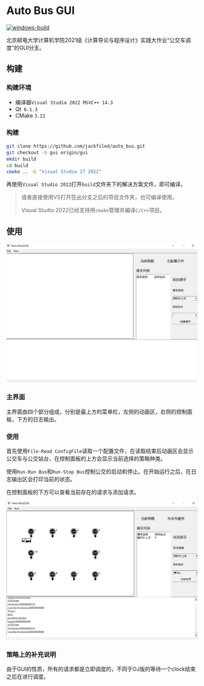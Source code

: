 # Auto Bus GUI

[![windows-build](https://github.com/jackfiled/auto_bus/actions/workflows/build.yml/badge.svg)](https://github.com/jackfiled/auto_bus/actions/workflows/build.yml)

北京邮电大学计算机学院2021级《计算导论与程序设计》实践大作业“公交车调度”的GUI分支。

## 构建

### 构建环境

- 编译器`Visual Studio 2022 MSVC++ 14.3`
- Qt` 6.1.3`
- CMake `3.22`

### 构建

```bash
git clone https://github.com/jackfiled/auto_bus.git
git checkout -b gui origin/gui
mkdir build
cd build
cmake .. -G "Visual Studio 17 2022"
```

再使用`Visual Studio 2022`打开`build`文件夹下的解决方案文件，即可编译。

> 或者直接使用VS打开签出分支之后的项目文件夹，也可编译使用。
>
> Visual Studio 2022已经支持用`cmake`管理并编译`C/C++`项目。

## 使用

![主界面截图](md_pic/main.png)

### 主界面

主界面由四个部分组成，分别是最上方的菜单栏，左侧的动画区，右侧的控制面板，下方的日志输出。

### 使用

首先使用`File-Read ConfigFile`读取一个配置文件，在读取结束后动画区会显示公交车与公交站台，在控制面板的上方会显示当前选择的策略种类。

使用`Run-Run Bus`和`Run-Stop Bus`控制公交的启动和停止。在开始运行之后，在日志输出区会打印当前的状态。

在控制面板的下方可以查看当前存在的请求与添加请求。

![运行时截图](md_pic/running.png)

### 策略上的补充说明

由于GUI的性质，所有的请求都是立即调度的，不同于OJ版的等待一个clock结束之后在进行调度。
